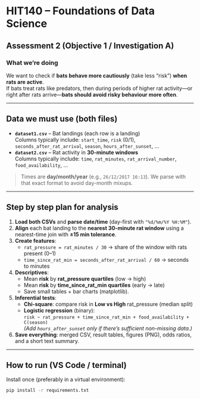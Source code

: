 # HIT140 – Foundations of Data Science
## Assessment 2 (Objective 1 / Investigation A)

### What we’re doing
We want to check if **bats behave more cautiously** (take less “risk”) **when rats are active**.  
If bats treat rats like predators, then during periods of higher rat activity—or right after rats arrive—**bats should avoid risky behaviour more often**.

---

## Data we must use (both files)
- **`dataset1.csv`** – Bat landings (each row is a landing)  
  Columns typically include: `start_time`, `risk` (0/1), `seconds_after_rat_arrival`, `season`, `hours_after_sunset`, …
- **`dataset2.csv`** – Rat activity in **30-minute windows**  
  Columns typically include: `time`, `rat_minutes`, `rat_arrival_number`, `food_availability`, …

> Times are **day/month/year** (e.g., `26/12/2017 16:13`). We parse with that exact format to avoid day-month mixups.

---

## Step by step plan for analysis
1) **Load both CSVs** and **parse date/time** (day-first with `"%d/%m/%Y %H:%M"`).  
2) **Align** each bat landing to the **nearest 30-minute rat window** using a nearest-time join with **±15 min tolerance**.  
3) **Create features**:
   - `rat_pressure = rat_minutes / 30`  → share of the window with rats present (0–1)
   - `time_since_rat_min = seconds_after_rat_arrival / 60` → seconds to minutes
4) **Descriptives**:
   - Mean **risk** by **rat_pressure quartiles** (low → high)  
   - Mean **risk** by **time_since_rat_min quartiles** (early → late)  
   - Save small tables + bar charts (matplotlib).
5) **Inferential tests**:
   - **Chi-square**: compare risk in **Low vs High** rat_pressure (median split)  
   - **Logistic regression** (binary):  
     `risk ~ rat_pressure + time_since_rat_min + food_availability + C(season)`  
     *(Add `hours_after_sunset` only if there’s sufficient non-missing data.)*
6) **Save everything**: merged CSV, result tables, figures (PNG), odds ratios, and a short text summary.

---

## How to run (VS Code / terminal)
Install once (preferably in a virtual environment):
```bash
pip install -r requirements.txt
```
